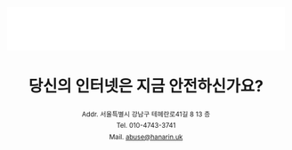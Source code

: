 <div align="center">

<img src="./logo.png" width="500">

# 당신의 인터넷은 지금 안전하신가요?

<sub>Addr. 서울특별시 강남구 테헤란로41길 8 13 층</sub> \
<sub>Tel. 010-4743-3741</sub> \
<sub>Mail. abuse@hanarin.uk</sub>

</div>
